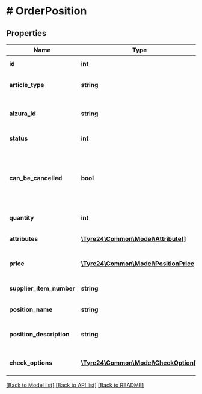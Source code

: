 # # OrderPosition

## Properties

Name | Type | Description | Notes
------------ | ------------- | ------------- | -------------
**id** | **int** | The position id |
**article_type** | **string** | Product type of the position |
**alzura_id** | **string** | The internal alzura id of the position article |
**status** | **int** | Status id of the position |
**can_be_cancelled** | **bool** | Describes if the order can be cancelled. This field will only be in the response, if authenticated as a retailer. | [optional]
**quantity** | **int** | Quantity of the position |
**attributes** | [**\Tyre24\Common\Model\Attribute[]**](Attribute.md) | List of associated attributes | [optional]
**price** | [**\Tyre24\Common\Model\PositionPrice**](.md) | The unit price of the position |
**supplier_item_number** | **string** | Supplier item number of the article |
**position_name** | **string** | The name of the article |
**position_description** | **string** | Additional description for the position |
**check_options** | [**\Tyre24\Common\Model\CheckOption[]**](CheckOption.md) | List of check options of the position | [optional]

[[Back to Model list]](../../README.md#models) [[Back to API list]](../../README.md#endpoints) [[Back to README]](../../README.md)
